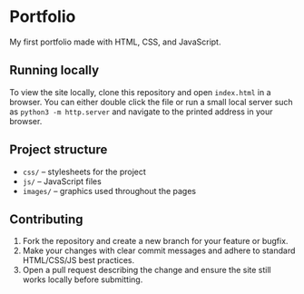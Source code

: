# Portfolio

My first portfolio made with HTML, CSS, and JavaScript. </br>

## Running locally

To view the site locally, clone this repository and open `index.html` in a browser. You can either double click the file or run a small local server such as `python3 -m http.server` and navigate to the printed address in your browser.

## Project structure

- `css/` – stylesheets for the project
- `js/` – JavaScript files
- `images/` – graphics used throughout the pages

## Contributing

1. Fork the repository and create a new branch for your feature or bugfix.
2. Make your changes with clear commit messages and adhere to standard HTML/CSS/JS best practices.
3. Open a pull request describing the change and ensure the site still works locally before submitting.
